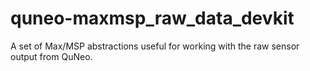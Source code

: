 quneo-maxmsp_raw_data_devkit
============================

A set of Max/MSP abstractions useful for working with the raw sensor output from QuNeo.
